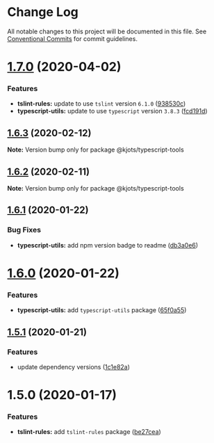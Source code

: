 # Change Log

All notable changes to this project will be documented in this file.
See [Conventional Commits](https://conventionalcommits.org) for commit guidelines.

# [1.7.0](https://github.com/kjots/typescript-tools/compare/v1.6.3...v1.7.0) (2020-04-02)


### Features

* **tslint-rules:** update to use `tslint` version `6.1.0` ([938530c](https://github.com/kjots/typescript-tools/commit/938530c8ad643e43350b5949864097ec46d311fa))
* **typescript-utils:** update to use `typescript` version `3.8.3` ([fcd191d](https://github.com/kjots/typescript-tools/commit/fcd191da433699c5665b32460c8b876966dcd713))





## [1.6.3](https://github.com/kjots/typescript-tools/compare/v1.6.2...v1.6.3) (2020-02-12)

**Note:** Version bump only for package @kjots/typescript-tools





## [1.6.2](https://github.com/kjots/typescript-tools/compare/v1.6.1...v1.6.2) (2020-02-11)

**Note:** Version bump only for package @kjots/typescript-tools





## [1.6.1](https://github.com/kjots/typescript-tools/compare/v1.6.0...v1.6.1) (2020-01-22)


### Bug Fixes

* **typescript-utils:** add npm version badge to readme ([db3a0e6](https://github.com/kjots/typescript-tools/commit/db3a0e67592fff7f4f48604cbb72c807bcb20f0a))





# [1.6.0](https://github.com/kjots/typescript-tools/compare/v1.5.1...v1.6.0) (2020-01-22)


### Features

* **typescript-utils:** add `typescript-utils` package ([65f0a55](https://github.com/kjots/typescript-tools/commit/65f0a55bfbdb5909cc03977884fd82704bb42807))





## [1.5.1](https://github.com/kjots/typescript-tools/compare/v1.5.0...v1.5.1) (2020-01-21)


### Features

* update dependency versions ([1c1e82a](https://github.com/kjots/typescript-tools/commit/1c1e82afd5a4f85bd4eb6fbcc21223fcd293c2e9))





# 1.5.0 (2020-01-17)


### Features

* **tslint-rules:** add `tslint-rules` package ([be27cea](https://github.com/kjots/typescript-tools/commit/be27cea32478606ecd43cf5f29642813d4a5c60a))

